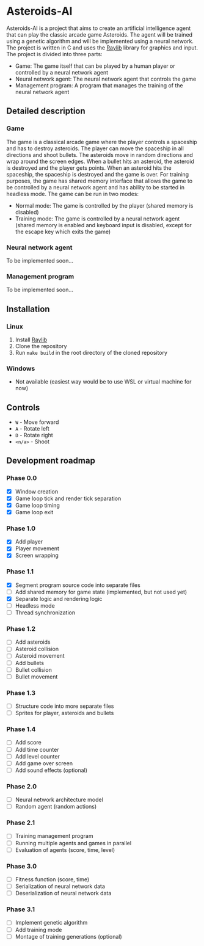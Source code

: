 # Asteroids-AI
Asteroids-AI is a project that aims to create an artificial intelligence agent that can play the classic arcade game Asteroids. The agent will be trained using a genetic algorithm and will be implemented using a neural network. The project is written in C and uses the [Raylib](https://github.com/raysan5/raylib) library for graphics and input. The project is divided into three parts:
- Game: The game itself that can be played by a human player or controlled by a neural network agent
- Neural network agent: The neural network agent that controls the game
- Management program: A program that manages the training of the neural network agent

## Detailed description
### Game
The game is a classical arcade game where the player controls a spaceship and has to destroy asteroids. The player can move the spaceship in all directions and shoot bullets. The asteroids move in random directions and wrap around the screen edges. When a bullet hits an asteroid, the asteroid is destroyed and the player gets points. When an asteroid hits the spaceship, the spaceship is destroyed and the game is over. For training purposes, the game has shared memory interface that allows the game to be controlled by a neural network agent and has ability to be started in headless mode. The game can be run in two modes:
- Normal mode: The game is controlled by the player (shared memory is disabled)
- Training mode: The game is controlled by a neural network agent (shared memory is enabled and keyboard input is disabled, except for the escape key which exits the game)

### Neural network agent
To be implemented soon...

### Management program
To be implemented soon...

## Installation
### Linux
1. Install [Raylib](https://github.com/raysan5/raylib)
2. Clone the repository
3. Run `make build` in the root directory of the cloned repository

### Windows
- Not available (easiest way would be to use WSL or virtual machine for now)

## Controls
- `W` - Move forward
- `A` - Rotate left
- `D` - Rotate right
- `<n/a>` - Shoot

## Development roadmap
### Phase 0.0
- [x] Window creation
- [x] Game loop tick and render tick separation
- [x] Game loop timing
- [x] Game loop exit

### Phase 1.0
- [x] Add player
- [x] Player movement
- [x] Screen wrapping

### Phase 1.1
- [x] Segment program source code into separate files
- [ ] Add shared memory for game state (implemented, but not used yet)
- [x] Separate logic and rendering logic
- [ ] Headless mode
- [ ] Thread synchronization

### Phase 1.2
- [ ] Add asteroids
- [ ] Asteroid collision
- [ ] Asteroid movement
- [ ] Add bullets
- [ ] Bullet collision
- [ ] Bullet movement

### Phase 1.3
- [ ] Structure code into more separate files
- [ ] Sprites for player, asteroids and bullets

### Phase 1.4
- [ ] Add score
- [ ] Add time counter
- [ ] Add level counter
- [ ] Add game over screen
- [ ] Add sound effects (optional)

### Phase 2.0
- [ ] Neural network architecture model
- [ ] Random agent (random actions)

### Phase 2.1
- [ ] Training management program
- [ ] Running multiple agents and games in parallel
- [ ] Evaluation of agents (score, time, level)

### Phase 3.0
- [ ] Fitness function (score, time)
- [ ] Serialization of neural network data
- [ ] Deserialization of neural network data

### Phase 3.1
- [ ] Implement genetic algorithm
- [ ] Add training mode
- [ ] Montage of training generations (optional)
